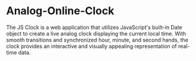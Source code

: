 # Analog-Online-Clock
The JS Clock is a web application that utilizes JavaScript's built-in Date object to create a live analog clock displaying the current local time. With smooth transitions and synchronized hour, minute, and second hands, the clock provides an interactive and visually appealing representation of real-time data.
